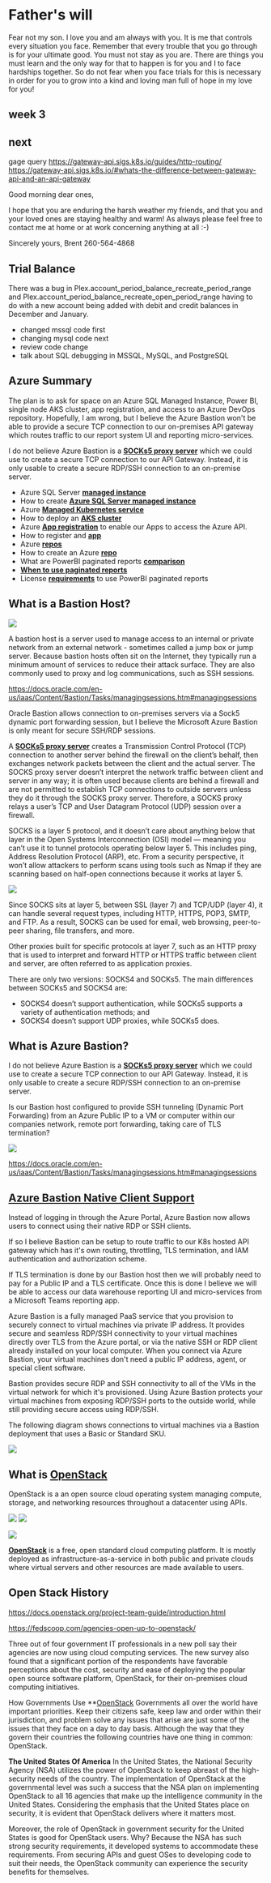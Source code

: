 # Father's will

Fear not my son.  I love you and am always with you.  It is me that controls every situation you face. Remember that every trouble that you go through is for your ultimate good. You must not stay as you are. There are things you must learn and the only way for that to happen is for you and I to face hardships together.  So do not fear when you face trials for this is necessary in order for you to grow into a kind and loving man full of hope in my love for you!

## week 3

## next

gage query
<https://gateway-api.sigs.k8s.io/guides/http-routing/>
<https://gateway-api.sigs.k8s.io/#whats-the-difference-between-gateway-api-and-an-api-gateway>

Good morning dear ones,

I hope that you are enduring the harsh weather my friends, and that you and your loved ones are staying healthy and warm!  As always please feel free to contact me at home or at work concerning anything at all :-)

Sincerely yours,
Brent
260-564-4868

## Trial Balance

There was a bug in Plex.account_period_balance_recreate_period_range and Plex.account_period_balance_recreate_open_period_range having to do with a new account being added with debit and credit balances in December and January.

- changed mssql code first
- changing mysql code next
- review code change
- talk about SQL debugging in MSSQL, MySQL, and PostgreSQL

## Azure Summary

The plan is to ask for space on an Azure SQL Managed Instance, Power BI, single node AKS cluster, app registration, and access to an Azure DevOps repository.  Hopefully, I am wrong, but I believe the Azure Bastion won't be able to provide a secure TCP connection to our on-premises API gateway which routes traffic to our report system UI and reporting micro-services.

I do not believe Azure Bastion is a **[SOCKs5 proxy server](https://securityintelligence.com/posts/socks-proxy-primer-what-is-socks5-and-why-should-you-use-it/)** which we could use to create a secure TCP connection to our API Gateway. Instead, it is only usable to create a secure RDP/SSH connection to an on-premise server.

- Azure SQL Server **[managed instance](https://intercept.cloud/en/news/azure-sql-sql-managed-instance-or-sql-server)**
- How to create **[Azure SQL Server managed instance](https://learn.microsoft.com/en-us/azure/azure-sql/managed-instance/instance-create-quickstart?view=azuresql)**
- Azure **[Managed Kubernetes service](https://azure.microsoft.com/en-us/products/kubernetes-service)**
- How to deploy an **[AKS cluster](https://learn.microsoft.com/en-us/azure/aks/tutorial-kubernetes-deploy-cluster?tabs=azure-cli)**
- Azure **[App registration](../../linux/azure/app_registration/app_registration.md)** to enable our Apps to access the Azure API.
- How to register and **[app](https://learn.microsoft.com/en-us/entra/identity-platform/quickstart-register-app)**
- Azure **[repos](https://azure.microsoft.com/en-us/products/devops/repos/)**
- How to create an Azure **[repo](https://learn.microsoft.com/en-us/azure/devops/repos/git/create-new-repo?view=azure-devops)**
- What are PowerBI paginated reports **[comparison](https://learn.microsoft.com/en-us/power-bi/paginated-reports/paginated-reports-report-builder-power-bi)**
- **[When to use paginated reports](https://learn.microsoft.com/en-us/power-bi/guidance/report-paginated-or-power-bi)**
- License **[requirements](https://learn.microsoft.com/en-us/power-bi/paginated-reports/paginated-reports-report-builder-power-bi#prerequisites)** to use PowerBI paginated reports

## What is a Bastion Host?

![](https://discover.strongdm.com/hs-fs/hubfs/Imported_Blog_Media/605d2e18679dad4a2e0b7df4_StrongDM-1-AWS-bastion-host-user-flow-3.jpg?width=780&height=438&name=605d2e18679dad4a2e0b7df4_StrongDM-1-AWS-bastion-host-user-flow-3.jpg)

A bastion host is a server used to manage access to an internal or private network from an external network - sometimes called a jump box or jump server. Because bastion hosts often sit on the Internet, they typically run a minimum amount of services to reduce their attack surface. They are also commonly used to proxy and log communications, such as SSH sessions.

<https://docs.oracle.com/en-us/iaas/Content/Bastion/Tasks/managingsessions.htm#managingsessions>

Oracle Bastion allows connection to on-premises servers via a Sock5 dynamic port forwarding session, but I believe the Microsoft Azure Bastion is only meant for secure SSH/RDP sessions.

A **[SOCKs5 proxy server](https://securityintelligence.com/posts/socks-proxy-primer-what-is-socks5-and-why-should-you-use-it/)** creates a Transmission Control Protocol (TCP) connection to another server behind the firewall on the client’s behalf, then exchanges network packets between the client and the actual server. The SOCKS proxy server doesn’t interpret the network traffic between client and server in any way; it is often used because clients are behind a firewall and are not permitted to establish TCP connections to outside servers unless they do it through the SOCKS proxy server. Therefore, a SOCKS proxy relays a user’s TCP and User Datagram Protocol (UDP) session over a firewall.

SOCKS is a layer 5 protocol, and it doesn’t care about anything below that layer in the Open Systems Interconnection (OSI) model — meaning you can’t use it to tunnel protocols operating below layer 5. This includes ping, Address Resolution Protocol (ARP), etc. From a security perspective, it won’t allow attackers to perform scans using tools such as Nmap if they are scanning based on half-open connections because it works at layer 5.

![](https://www.imperva.com/learn/wp-content/uploads/sites/13/2020/02/OSI-vs.-TCPIP-models.jpg.webp)

Since SOCKS sits at layer 5, between SSL (layer 7) and TCP/UDP (layer 4), it can handle several request types, including HTTP, HTTPS, POP3, SMTP, and FTP. As a result, SOCKS can be used for email, web browsing, peer-to-peer sharing, file transfers, and more.

Other proxies built for specific protocols at layer 7, such as an HTTP proxy that is used to interpret and forward HTTP or HTTPS traffic between client and server, are often referred to as application proxies.

There are only two versions: SOCKS4 and SOCKs5. The main differences between SOCKs5 and SOCKS4 are:

- SOCKS4 doesn’t support authentication, while SOCKs5 supports a variety of authentication methods; and
- SOCKS4 doesn’t support UDP proxies, while SOCKs5 does.

## What is Azure Bastion?

I do not believe Azure Bastion is a **[SOCKs5 proxy server](https://securityintelligence.com/posts/socks-proxy-primer-what-is-socks5-and-why-should-you-use-it/)** which we could use to create a secure TCP connection to our API Gateway. Instead, it is only usable to create a secure RDP/SSH connection to an on-premise server.


Is our Bastion host configured to provide SSH tunneling (Dynamic Port Forwarding) from an Azure Public IP to a VM or computer within our companies network, remote port forwarding, taking care of TLS termination?

![](https://learn.microsoft.com/en-us/azure/bastion/media/connect-ip-address/ip-address.png)

<https://docs.oracle.com/en-us/iaas/Content/Bastion/Tasks/managingsessions.htm#managingsessions>

## **[Azure Bastion Native Client Support](https://codyburkard.com/blog/bastionabuse/)**

Instead of logging in through the Azure Portal, Azure Bastion now allows users to connect using their native RDP or SSH clients.

If so I believe Bastion can be setup to route traffic to our K8s hosted API gateway which has it's own routing, throttling, TLS termination, and IAM authentication and authorization scheme.

If TLS termination is done by our Bastion host then we will probably need to pay for a Public IP and a TLS certificate. Once this is done I believe we will be able to access our data warehouse reporting UI and micro-services from a Microsoft Teams reporting app.

Azure Bastion is a fully managed PaaS service that you provision to securely connect to virtual machines via private IP address. It provides secure and seamless RDP/SSH connectivity to your virtual machines directly over TLS from the Azure portal, or via the native SSH or RDP client already installed on your local computer. When you connect via Azure Bastion, your virtual machines don't need a public IP address, agent, or special client software.

Bastion provides secure RDP and SSH connectivity to all of the VMs in the virtual network for which it's provisioned. Using Azure Bastion protects your virtual machines from exposing RDP/SSH ports to the outside world, while still providing secure access using RDP/SSH.

The following diagram shows connections to virtual machines via a Bastion deployment that uses a Basic or Standard SKU.

![](https://learn.microsoft.com/en-us/azure/bastion/media/bastion-overview/architecture.png)

## What is **[OpenStack](https://www.openstack.org/software/)**

OpenStack is a an open source cloud operating system managing compute, storage, and networking resources throughout a datacenter using APIs.

![](https://object-storage-ca-ymq-1.vexxhost.net/swift/v1/6e4619c416ff4bd19e1c087f27a43eea/www-images-prod/openstack-logo/2016R/OpenStack-Logo-Horizontal.SVG)
![](https://object-storage-ca-ymq-1.vexxhost.net/swift/v1/6e4619c416ff4bd19e1c087f27a43eea/www-assets-prod/learn/homepage-OpenStack-SFAs.svg)

![](https://docs.openstack.org/install-guide/_images/openstack_kilo_conceptual_arch.png)

**[OpenStack](https://en.wikipedia.org/wiki/OpenStack)** is a free, open standard cloud computing platform. It is mostly deployed as infrastructure-as-a-service in both public and private clouds where virtual servers and other resources are made available to users.

## Open Stack History

<https://docs.openstack.org/project-team-guide/introduction.html>

<https://fedscoop.com/agencies-open-up-to-openstack/>

Three out of four government IT professionals in a new poll say their agencies are now using cloud computing services. The new survey also found that a significant portion of the respondents have favorable perceptions about the cost, security and ease of deploying the popular open source software platform, OpenStack, for their on-premises cloud computing initiatives.

How Governments Use **[OpenStack](https://vexxhost.com/blog/how-governments-use-openstack-around-the-world/
)
Governments all over the world have important priorities. Keep their citizens safe, keep law and order within their jurisdiction, and problem solve any issues that arise are just some of the issues that they face on a day to day basis. Although the way that they govern their countries the following countries have one thing in common: OpenStack.

**The United States Of America**
In the United States, the National Security Agency (NSA) utilizes the power of OpenStack to keep abreast of the high-security needs of the country. The implementation of OpenStack at the governmental level was such a success that the NSA plan on implementing OpenStack to all 16 agencies that make up the intelligence community in the United States. Considering the emphasis that the United States place on security, it is evident that OpenStack delivers where it matters most.

Moreover, the role of OpenStack in government security for the United States is good for OpenStack users. Why? Because the NSA has such strong security requirements, it developed systems to accommodate these requirements. From securing APIs and guest OSes to developing code to suit their needs, the OpenStack community can experience the security benefits for themselves.
